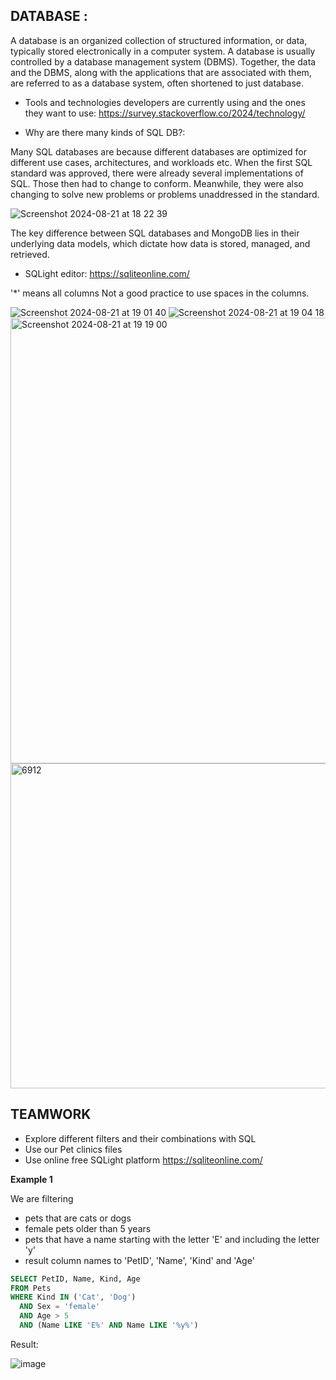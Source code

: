 ## DATABASE :
A database is an organized collection of structured information, or data, typically stored electronically in a computer system. 
A database is usually controlled by a database management system (DBMS). 
Together, the data and the DBMS, along with the applications that are associated with them, are referred to as a database system, often shortened to just database.

* Tools and technologies developers are currently using and the ones they want to use:
https://survey.stackoverflow.co/2024/technology/

* Why are there many kinds of SQL DB?: 

Many SQL databases are because different databases are optimized for different use cases, architectures, and workloads etc.
When the first SQL standard was approved, there were already several implementations of SQL. 
Those then had to change to conform. Meanwhile, they were also changing to solve new problems or problems unaddressed in the standard.

![Screenshot 2024-08-21 at 18 22 39](https://github.com/user-attachments/assets/c4a7a324-766a-4dcf-a0f6-070d61b98d87)

The key difference between SQL databases and MongoDB lies in their underlying data models, which dictate how data is stored, managed, and retrieved.

* SQLight editor:
  https://sqliteonline.com/

'*' means all columns
Not a good practice to use spaces in the columns.

![Screenshot 2024-08-21 at 19 01 40](https://github.com/user-attachments/assets/291ca5b7-9ff6-4fc5-a72f-de4b69b8e789)
![Screenshot 2024-08-21 at 19 04 18](https://github.com/user-attachments/assets/90a6013c-5970-4b28-9d78-2258e29fa551)
<img width="713" alt="Screenshot 2024-08-21 at 19 19 00" src="https://github.com/user-attachments/assets/3049bba3-55cf-454d-a759-bec05c31ce03">
<img width="520" alt="6912" src="https://github.com/user-attachments/assets/16dfa588-e8a7-4465-83ae-2553814712bb">

## TEAMWORK 
* Explore different filters and their combinations with SQL
* Use our Pet clinics files
* Use online free SQLight platform https://sqliteonline.com/

**Example 1**

We are filtering 
* pets that are cats or dogs
* female pets older than 5 years
* pets that have a name starting with the letter 'E' and including the letter 'y'
* result column names to 'PetID', 'Name', 'Kind' and 'Age'

```sql
SELECT PetID, Name, Kind, Age
FROM Pets 
WHERE Kind IN ('Cat', 'Dog') 
  AND Sex = 'female' 
  AND Age > 5 
  AND (Name LIKE 'E%' AND Name LIKE '%y%')
```

Result:

![image](https://github.com/user-attachments/assets/4e290a8f-9aa0-4f4c-988a-064a66cfa7fa)
  
